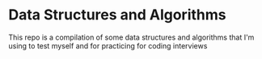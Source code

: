 # Data Structures and Algorithms

This repo is a compilation of some data structures
and algorithms that I'm using to test myself and 
for practicing for coding interviews
